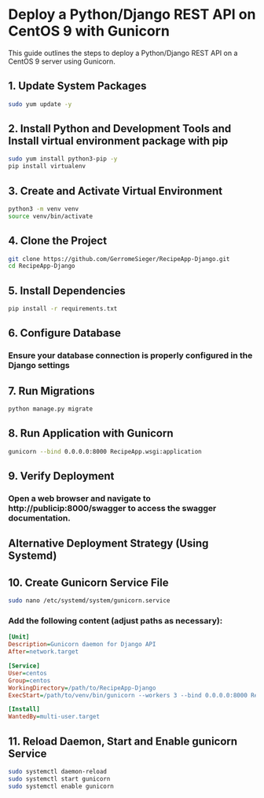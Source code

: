 # Deploy a Python/Django REST API on CentOS 9 with Gunicorn

This guide outlines the steps to deploy a Python/Django REST API on a CentOS 9 server using Gunicorn.

## 1. Update System Packages

```bash
sudo yum update -y
```
## 2. Install Python and Development Tools and Install virtual environment package with pip

```bash
sudo yum install python3-pip -y
pip install virtualenv
```

## 3. Create and Activate Virtual Environment

```bash
python3 -m venv venv
source venv/bin/activate
```

## 4. Clone the Project

```bash
git clone https://github.com/GerromeSieger/RecipeApp-Django.git
cd RecipeApp-Django
```

## 5. Install Dependencies

```bash
pip install -r requirements.txt
```

## 6. Configure Database

### Ensure your database connection is properly configured in the Django settings

## 7. Run Migrations

```bash
python manage.py migrate
```

## 8. Run Application with Gunicorn

```bash
gunicorn --bind 0.0.0.0:8000 RecipeApp.wsgi:application
```

## 9. Verify Deployment

### Open a web browser and navigate to http://publicip:8000/swagger to access the swagger documentation.

## Alternative Deployment Strategy (Using Systemd)

## 10. Create Gunicorn Service File

```bash
sudo nano /etc/systemd/system/gunicorn.service
```

### Add the following content (adjust paths as necessary):

```ini
[Unit]
Description=Gunicorn daemon for Django API
After=network.target

[Service]
User=centos
Group=centos
WorkingDirectory=/path/to/RecipeApp-Django
ExecStart=/path/to/venv/bin/gunicorn --workers 3 --bind 0.0.0.0:8000 RecipeApp.wsgi:application

[Install]
WantedBy=multi-user.target

```
## 11. Reload Daemon, Start and Enable gunicorn Service

```bash
sudo systemctl daemon-reload
sudo systemctl start gunicorn
sudo systemctl enable gunicorn
```